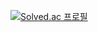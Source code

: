 [![Solved.ac
프로필](http://mazassumnida.wtf/api/generate_badge?boj=gurdlekwkd)](https://solved.ac/gurdlekwkd)
